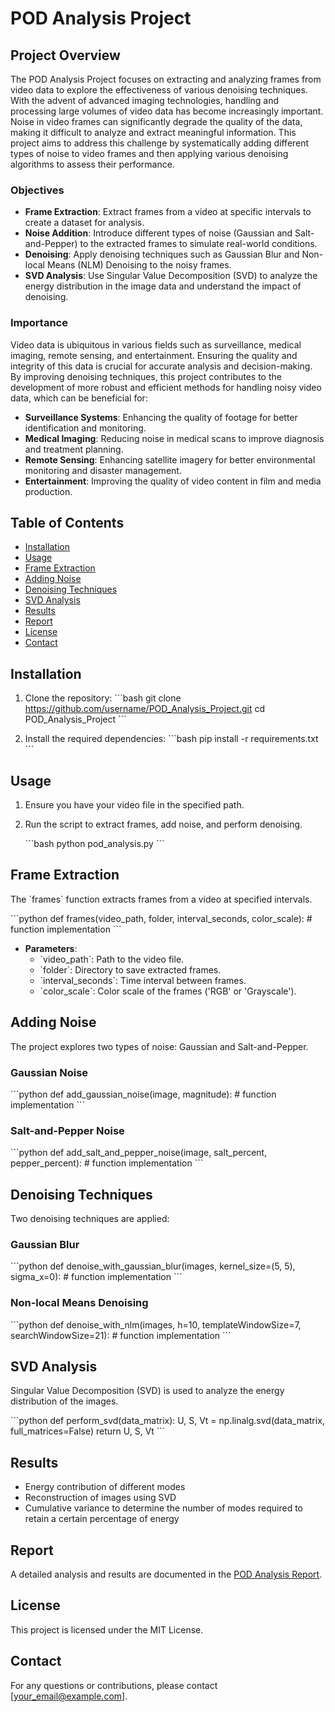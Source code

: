
# POD Analysis Project

## Project Overview
The POD Analysis Project focuses on extracting and analyzing frames from video data to explore the effectiveness of various denoising techniques. With the advent of advanced imaging technologies, handling and processing large volumes of video data has become increasingly important. Noise in video frames can significantly degrade the quality of the data, making it difficult to analyze and extract meaningful information. This project aims to address this challenge by systematically adding different types of noise to video frames and then applying various denoising algorithms to assess their performance.

### Objectives
- **Frame Extraction**: Extract frames from a video at specific intervals to create a dataset for analysis.
- **Noise Addition**: Introduce different types of noise (Gaussian and Salt-and-Pepper) to the extracted frames to simulate real-world conditions.
- **Denoising**: Apply denoising techniques such as Gaussian Blur and Non-local Means (NLM) Denoising to the noisy frames.
- **SVD Analysis**: Use Singular Value Decomposition (SVD) to analyze the energy distribution in the image data and understand the impact of denoising.

### Importance
Video data is ubiquitous in various fields such as surveillance, medical imaging, remote sensing, and entertainment. Ensuring the quality and integrity of this data is crucial for accurate analysis and decision-making. By improving denoising techniques, this project contributes to the development of more robust and efficient methods for handling noisy video data, which can be beneficial for:
- **Surveillance Systems**: Enhancing the quality of footage for better identification and monitoring.
- **Medical Imaging**: Reducing noise in medical scans to improve diagnosis and treatment planning.
- **Remote Sensing**: Enhancing satellite imagery for better environmental monitoring and disaster management.
- **Entertainment**: Improving the quality of video content in film and media production.

## Table of Contents
- [Installation](#installation)
- [Usage](#usage)
- [Frame Extraction](#frame-extraction)
- [Adding Noise](#adding-noise)
- [Denoising Techniques](#denoising-techniques)
- [SVD Analysis](#svd-analysis)
- [Results](#results)
- [Report](#report)
- [License](#license)
- [Contact](#contact)

## Installation
1. Clone the repository:
   \`\`\`bash
   git clone https://github.com/username/POD_Analysis_Project.git
   cd POD_Analysis_Project
   \`\`\`

2. Install the required dependencies:
   \`\`\`bash
   pip install -r requirements.txt
   \`\`\`

## Usage
1. Ensure you have your video file in the specified path.

2. Run the script to extract frames, add noise, and perform denoising.

   \`\`\`bash
   python pod_analysis.py
   \`\`\`

## Frame Extraction
The \`frames\` function extracts frames from a video at specified intervals.

\`\`\`python
def frames(video_path, folder, interval_seconds, color_scale):
    # function implementation
\`\`\`
- **Parameters**:
  - \`video_path\`: Path to the video file.
  - \`folder\`: Directory to save extracted frames.
  - \`interval_seconds\`: Time interval between frames.
  - \`color_scale\`: Color scale of the frames ('RGB' or 'Grayscale').

## Adding Noise
The project explores two types of noise: Gaussian and Salt-and-Pepper.

### Gaussian Noise
\`\`\`python
def add_gaussian_noise(image, magnitude):
    # function implementation
\`\`\`

### Salt-and-Pepper Noise
\`\`\`python
def add_salt_and_pepper_noise(image, salt_percent, pepper_percent):
    # function implementation
\`\`\`

## Denoising Techniques
Two denoising techniques are applied:

### Gaussian Blur
\`\`\`python
def denoise_with_gaussian_blur(images, kernel_size=(5, 5), sigma_x=0):
    # function implementation
\`\`\`

### Non-local Means Denoising
\`\`\`python
def denoise_with_nlm(images, h=10, templateWindowSize=7, searchWindowSize=21):
    # function implementation
\`\`\`

## SVD Analysis
Singular Value Decomposition (SVD) is used to analyze the energy distribution of the images.

\`\`\`python
def perform_svd(data_matrix):
    U, S, Vt = np.linalg.svd(data_matrix, full_matrices=False)
    return U, S, Vt
\`\`\`

## Results
- Energy contribution of different modes
- Reconstruction of images using SVD
- Cumulative variance to determine the number of modes required to retain a certain percentage of energy

## Report
A detailed analysis and results are documented in the [POD Analysis Report](./POD_Analysis_Report.pdf).

## License
This project is licensed under the MIT License.

## Contact
For any questions or contributions, please contact [your_email@example.com].
